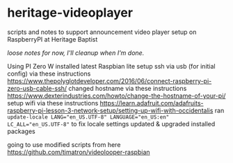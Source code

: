 # heritage-videoplayer
scripts and notes to support announcement video player setup on RaspberryPI at Heritage Baptist 

_loose notes for now, I'll cleanup when I'm done._

Using PI Zero W
installed latest Raspbian lite
setup ssh via usb (for initial config) via these instructions https://www.thepolyglotdeveloper.com/2016/06/connect-raspberry-pi-zero-usb-cable-ssh/
changed hostname via these instructions https://www.dexterindustries.com/howto/change-the-hostname-of-your-pi/
setup wifi via these instructions https://learn.adafruit.com/adafruits-raspberry-pi-lesson-3-network-setup/setting-up-wifi-with-occidentalis
ran `update-locale LANG="en_US.UTF-8" LANGUAGE="en_US:en" LC_ALL="en_US.UTF-8"` to fix locale settings
updated & upgraded installed packages


going to use modified scripts from here https://github.com/timatron/videolooper-raspbian
